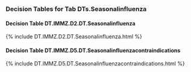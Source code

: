 ### Decision Tables for Tab  DTs.Seasonalinfluenza
#### Decision Table DT.IMMZ.D2.DT.Seasonalinfluenza
{% include DT.IMMZ.D2.DT.Seasonalinfluenza.html %}
#### Decision Table DT.IMMZ.D5.DT.Seasonalinfluenzacontraindications
{% include DT.IMMZ.D5.DT.Seasonalinfluenzacontraindications.html %}

